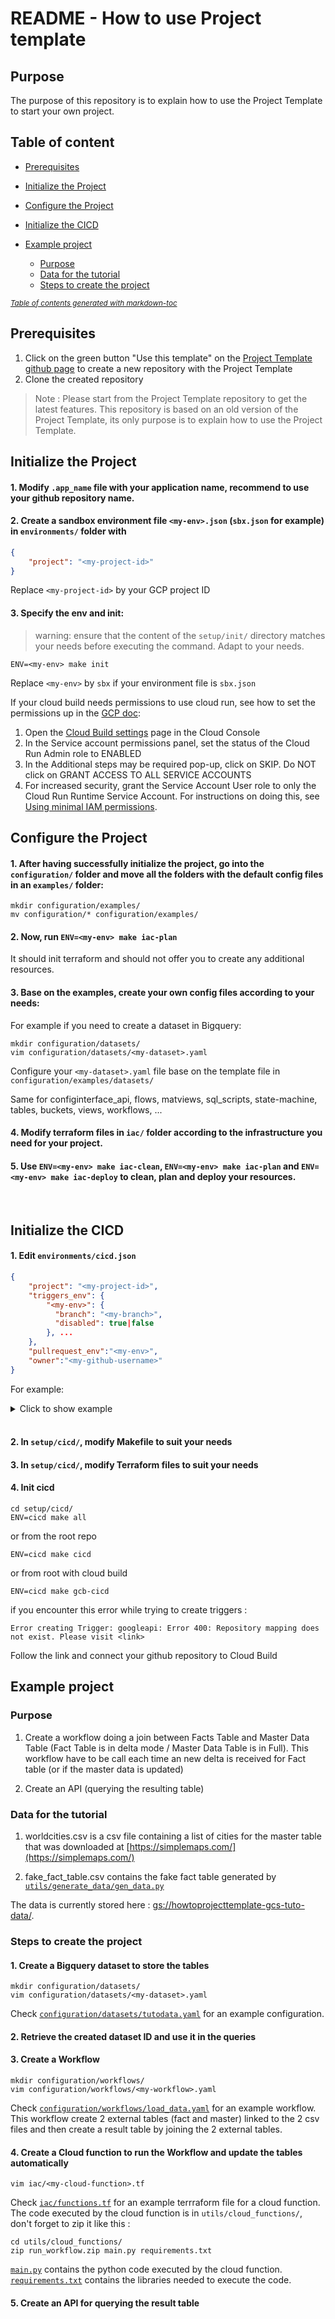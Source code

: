# README - How to use Project template

## Purpose
The purpose of this repository is to explain how to use the Project Template to start your own project.


## Table of content

- [Prerequisites](#prerequisites)

- [Initialize the Project](#initialize-the-project)

- [Configure the Project](#configure-the-project)

- [Initialize the CICD](#initialize-the-cicd)

- [Example project](#example-project)
  * [Purpose](#purpose)
  * [Data for the tutorial](#data-for-the-tutorial)
  * [Steps to create the project](#steps-to-create-the-project)


<small><i><a href='http://ecotrust-canada.github.io/markdown-toc/'>Table of contents generated with markdown-toc</a></i></small>





## Prerequisites
1. Click on the green button "Use this template" on the [Project Template github page](https://github.com/loreal-datafactory/project-template) to create a new repository with the Project Template
2. Clone the created repository

> Note : Please start from the Project Template repository to get the latest features.
> This repository is based on an old version of the Project Template, its only purpose is to explain how to use the Project Template.

## Initialize the Project

#### 1. Modify `.app_name` file with your application name, recommend to use your github repository name.

#### 2. Create a sandbox environment file `<my-env>.json` (`sbx.json` for example) in `environments/` folder with 

```json
{
    "project": "<my-project-id>"
}
```
Replace `<my-project-id>` by your GCP project ID

#### 3. Specify the env and init:
> warning: ensure that the content of the `setup/init/` directory matches your
> needs before executing the command. Adapt to your needs.

```shell
ENV=<my-env> make init
```
Replace `<my-env>` by `sbx` if your environment file is `sbx.json`

If your cloud build needs permissions to use cloud run, see how to set the permissions up in the [GCP doc](https://cloud.google.com/build/docs/deploying-builds/deploy-cloud-run#required_iam_permissions):

1. Open the [Cloud Build settings](https://console.cloud.google.com/cloud-build/settings/service-account) page in the Cloud Console
2. In the Service account permissions panel, set the status of the Cloud Run Admin role to ENABLED
3. In the Additional steps may be required pop-up, click on SKIP. Do NOT click on GRANT ACCESS TO ALL SERVICE ACCOUNTS
4. For increased security, grant the Service Account User role to only the Cloud Run Runtime Service Account. For instructions on doing this, see [Using minimal IAM permissions](https://cloud.google.com/build/docs/deploying-builds/deploy-cloud-run#continuous-iam).


## Configure the Project

#### 1. After having successfully initialize the project, go into the `configuration/` folder and move all the folders with the default config files in an `examples/` folder:

```shell
mkdir configuration/examples/
mv configuration/* configuration/examples/
```

#### 2. Now, run `ENV=<my-env> make iac-plan`
It should init terraform and should not offer you to create any additional resources.

#### 3. Base on the examples, create your own config files according to your needs:

For example if you need to create a dataset in Bigquery:
```shell
mkdir configuration/datasets/
vim configuration/datasets/<my-dataset>.yaml
```

Configure your `<my-dataset>.yaml` file base on the template file in `configuration/examples/datasets/`

Same for configinterface_api, flows, matviews, sql_scripts, state-machine, tables, buckets, views, workflows, ...

#### 4. Modify terraform files in `iac/` folder according to the infrastructure you need for your project.

#### 5. Use `ENV=<my-env> make iac-clean`, `ENV=<my-env> make iac-plan` and `ENV=<my-env> make iac-deploy` to clean, plan and deploy your resources.
</br>

## Initialize the CICD

#### 1. Edit `environments/cicd.json`

```json
{
    "project": "<my-project-id>",
    "triggers_env": {
        "<my-env>": {
          "branch": "<my-branch>",
          "disabled": true|false
        }, ...
    },
    "pullrequest_env":"<my-env>",
    "owner":"<my-github-username>"
}
```

For example:
<details>
  <summary>Click to show example</summary>
  
```json
{
    "project": "btdp-sbx-f-houang",
    "triggers_env": {
        "sbx": {
          "branch": "develop",
          "disabled": true
        }
    },
    "pullrequest_env":"sbx",
    "owner":"fabien-houang-oa"
}
```
</details></br>

#### 2. In `setup/cicd/`, modify Makefile to suit your needs

#### 3. In `setup/cicd/`, modify Terraform files to suit your needs

#### 4. Init cicd

```shell
cd setup/cicd/
ENV=cicd make all
```

or from the root repo
```shell
ENV=cicd make cicd
```

or from root with cloud build
```shell
ENV=cicd make gcb-cicd
```

if you encounter this error while trying to create triggers :
```shell
Error creating Trigger: googleapi: Error 400: Repository mapping does not exist. Please visit <link>
```
Follow the link and connect your github repository to Cloud Build


## Example project

### Purpose

1. Create a workflow doing a join between Facts Table and Master Data Table
(Fact Table is in delta mode / Master Data Table is in Full).
This workflow have to be call each time an new delta is received for Fact table (or if the master data is updated)

2. Create an API (querying the resulting table)

### Data for the tutorial

1. worldcities.csv is a csv file containing a list of cities for the master table that was downloaded at [https://simplemaps.com/](https://simplemaps.com/)

2. fake_fact_table.csv contains the fake fact table generated by [`utils/generate_data/gen_data.py`](utils/generate_data/gen_data.py)

The data is currently stored here : [gs://howtoprojecttemplate-gcs-tuto-data/](https://console.cloud.google.com/storage/browser/howtoprojecttemplate-gcs-tuto-data).

### Steps to create the project

#### 1. Create a Bigquery dataset to store the tables

```shell
mkdir configuration/datasets/
vim configuration/datasets/<my-dataset>.yaml
```
Check [`configuration/datasets/tutodata.yaml`](configuration/datasets/tutodata.yaml) for an example configuration.

#### 2. Retrieve the created dataset ID and use it in the queries

#### 3. Create a Workflow

```shell
mkdir configuration/workflows/
vim configuration/workflows/<my-workflow>.yaml
```
Check [`configuration/workflows/load_data.yaml`](configuration/workflows/load_data.yaml) for an example workflow.
This workflow create 2 external tables (fact and master) linked to the 2 csv files and then create a result table by joining the 2 external tables.

#### 4. Create a Cloud function to run the Workflow and update the tables automatically

```shell
vim iac/<my-cloud-function>.tf
```
Check [`iac/functions.tf`](iac/functions.tf) for an example terrraform file for a cloud function.
The code executed by the cloud function is in `utils/cloud_functions/`, don't forget to zip it like this :
```shell
cd utils/cloud_functions/
zip run_workflow.zip main.py requirements.txt
```

[`main.py`](utils/cloud_functions/main.py) contains the python code executed by the cloud function.</br>
[`requirements.txt`](utils/cloud_functions/requirements.txt) contains the libraries needed to execute the code.

#### 5. Create an API for querying the result table
